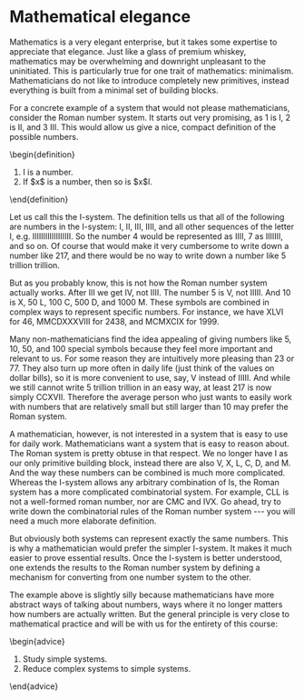 # Mathematical elegance

Mathematics is a very elegant enterprise, but it takes some expertise to appreciate that elegance.
Just like a glass of premium whiskey, mathematics may be overwhelming and downright unpleasant to the uninitiated.
This is particularly true for one trait of mathematics: minimalism.
Mathematicians do not like to introduce completely new primitives, instead everything is built from a minimal set of building blocks.

For a concrete example of a system that would not please mathematicians, consider the Roman number system.
It starts out very promising, as 1 is I, 2 is II, and 3 III.
This would allow us give a nice, compact definition of the possible numbers.

\begin{definition}
<ol>
<li>I is a number.</li>
<li>If $x$ is a number, then so is $x$I.</li>
</ol>
\end{definition}

Let us call this the I-system.
The definition tells us that all of the following are numbers in the I-system: I, II, III, IIII, and all other sequences of the letter I, e.g. IIIIIIIIIIIIIIIIII.
So the number 4 would be represented as IIII, 7 as IIIIIII, and so on.
Of course that would make it very cumbersome to write down a number like 217, and there would be no way to write down a number like 5 trillion trillion. 

But as you probably know, this is not how the Roman number system actually works. 
After III we get IV, not IIII.
The number 5 is V, not IIIII.
And 10 is X, 50 L, 100 C, 500 D, and 1000 M.
These symbols are combined in complex ways to represent specific numbers.
For instance, we have XLVI for 46, MMCDXXXVIII for 2438, and MCMXCIX for 1999.

Many non-mathematicians find the idea appealing of giving numbers like 5, 10, 50, and 100 special symbols because they feel more important and relevant to us.
For some reason they are intuitively more pleasing than 23 or 77.
They also turn up more often in daily life (just think of the values on dollar bills), so it is more convenient to use, say, V instead of IIIII.
And while we still cannot write 5 trillion trillion in an easy way, at least 217 is now simply CCXVII.
Therefore the average person who just wants to easily work with numbers that are relatively small but still larger than 10 may prefer the Roman system. 

A mathematician, however, is not interested in a system that is easy to use for daily work.
Mathematicians want a system that is easy to reason about.
The Roman system is pretty obtuse in that respect.
We no longer have I as our only primitive building block, instead there are also V, X, L, C, D, and M.
And the way these numbers can be combined is much more complicated.
Whereas the I-system allows any arbitrary combination of Is, the Roman system has a more complicated combinatorial system.
For example, CLL is not a well-formed roman number, nor are CMC and IVX.
Go ahead, try to write down the combinatorial rules of the Roman number system --- you will need a much more elaborate definition.

But obviously both systems can represent exactly the same numbers.
This is why a mathematician would prefer the simpler I-system.
It makes it much easier to prove essential results. 
Once the I-system is better understood, one extends the results to the Roman number system by defining a mechanism for converting from one number system to the other.

The example above is slightly silly because mathematicians have more abstract ways of talking about numbers, ways where it no longer matters how numbers are actually written.
But the general principle is very close to mathematical practice and will be with us for the entirety of this course:

\begin{advice}
<ol>
<li>Study simple systems.</li>
<li>Reduce complex systems to simple systems.</li>
</ol>
\end{advice}
